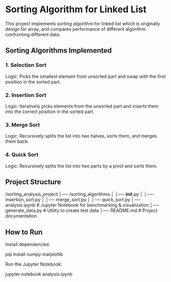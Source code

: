 # Sorting Algorithm for Linked List
This project implements sorting algorithm for linked list which is originally design for array, and compares performance of different algorithm confronting different data.

## Sorting Algorithms Implemented

### 1. Selection Sort

Logic: Picks the smallest element from unsorted part and swap with the first position in the sorted part.

### 2. Insertion Sort

Logic: Iteratively picks elements from the unsorted part and inserts them into the correct position in the sorted part.

### 3. Merge Sort

Logic: Recursively splits the list into two halves, sorts them, and merges them back.

### 4. Quick Sort

Logic: Recursively splits the list into two parts by a pivot and sorts them.

## Project Structure

/sorting_analysis_project
│── /sorting_algorithms
│   │── __init__.py
│   │── insertion_sort.py
│   │── merge_sort.py
│   │── quick_sort.py
│── analysis.ipynb  # Jupyter Notebook for benchmarking & visualization
│── generate_data.py  # Utility to create test data
│── README.md  # Project documentation

## How to Run

Install dependencies:

pip install numpy matplotlib

Run the Jupyter Notebook:

jupyter notebook analysis.ipynb
